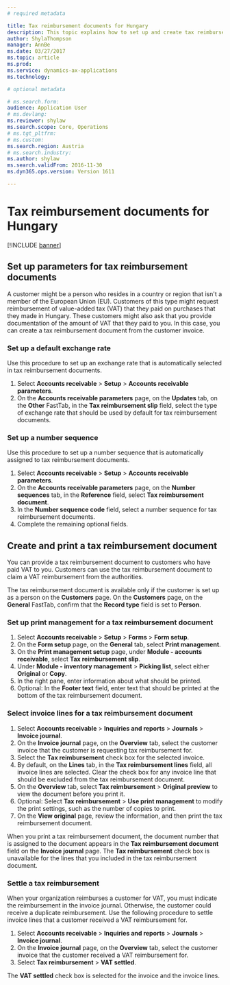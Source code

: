 ```yaml
---
# required metadata

title: Tax reimbursement documents for Hungary
description: This topic explains how to set up and create tax reimbursement documents for Hungary.
author: ShylaThompson
manager: AnnBe
ms.date: 03/27/2017
ms.topic: article
ms.prod: 
ms.service: dynamics-ax-applications
ms.technology: 

# optional metadata

# ms.search.form: 
audience: Application User
# ms.devlang: 
ms.reviewer: shylaw
ms.search.scope: Core, Operations
# ms.tgt_pltfrm: 
# ms.custom: 
ms.search.region: Austria
# ms.search.industry: 
ms.author: shylaw
ms.search.validFrom: 2016-11-30
ms.dyn365.ops.version: Version 1611

---
```


# Tax reimbursement documents for Hungary

[!INCLUDE [banner](../includes/banner.md)]

## Set up parameters for tax reimbursement documents

A customer might be a person who resides in a country or region that isn't a member of the European Union (EU). Customers of this type might request reimbursement of value-added tax (VAT) that they paid on purchases that they made in Hungary. These customers might also ask that you provide documentation of the amount of VAT that they paid to you. In this case, you can create a tax reimbursement document from the customer invoice.

### Set up a default exchange rate

Use this procedure to set up an exchange rate that is automatically selected in tax reimbursement documents.

1. Select **Accounts receivable** &gt; **Setup** &gt; **Accounts receivable parameters**.
2. On the **Accounts receivable parameters** page, on the **Updates** tab, on the **Other** FastTab, in the **Tax reimbursement slip** field, select the type of exchange rate that should be used by default for tax reimbursement documents.

### Set up a number sequence

Use this procedure to set up a number sequence that is automatically assigned to tax reimbursement documents.

1. Select **Accounts receivable** &gt; **Setup** &gt; **Accounts receivable parameters**.
2. On the **Accounts receivable parameters** page, on the **Number sequences** tab, in the **Reference** field, select **Tax reimbursement document**.
3. In the **Number sequence code** field, select a number sequence for tax reimbursement documents.
4. Complete the remaining optional fields.

## Create and print a tax reimbursement document

You can provide a tax reimbursement document to customers who have paid VAT to you. Customers can use the tax reimbursement document to claim a VAT reimbursement from the authorities.

The tax reimbursement document is available only if the customer is set up as a person on the **Customers** page. On the **Customers** page, on the **General** FastTab, confirm that the **Record type** field is set to **Person**.

### Set up print management for a tax reimbursement document

1. Select **Accounts receivable** &gt; **Setup** &gt; **Forms** &gt; **Form setup**.
2. On the **Form setup** page, on the **General** tab, select **Print management**.
3. On the **Print management setup** page, under **Module - accounts receivable**, select **Tax reimbursement slip**.
4. Under **Module - inventory management** &gt; **Picking list**, select either **Original** or **Copy**.
5. In the right pane, enter information about what should be printed.
6. Optional: In the **Footer text** field, enter text that should be printed at the bottom of the tax reimbursement document.

### Select invoice lines for a tax reimbursement document

1. Select **Accounts receivable** &gt; **Inquiries and reports** &gt; **Journals** &gt; **Invoice journal**.
2. On the **Invoice journal** page, on the **Overview** tab, select the customer invoice that the customer is requesting tax reimbursement for.
3. Select the **Tax reimbursement** check box for the selected invoice.
4. By default, on the **Lines** tab, in the **Tax reimbursement lines** field, all invoice lines are selected. Clear the check box for any invoice line that should be excluded from the tax reimbursement document.
5. On the **Overview** tab, select **Tax reimbursement** &gt; **Original preview** to view the document before you print it.
6. Optional: Select **Tax reimbursement** &gt; **Use print management** to modify the print settings, such as the number of copies to print.
7. On the **View original** page, review the information, and then print the tax reimbursement document.

When you print a tax reimbursement document, the document number that is assigned to the document appears in the **Tax reimbursement document** field on the **Invoice journal** page. The **Tax reimbursement** check box is unavailable for the lines that you included in the tax reimbursement document.

### Settle a tax reimbursement

When your organization reimburses a customer for VAT, you must indicate the reimbursement in the invoice journal. Otherwise, the customer could receive a duplicate reimbursement. Use the following procedure to settle invoice lines that a customer received a VAT reimbursement for.

1. Select **Accounts receivable** &gt; **Inquiries and reports** &gt; **Journals** &gt; **Invoice journal**.
2. On the **Invoice journal** page, on the **Overview** tab, select the customer invoice that the customer received a VAT reimbursement for.
3. Select **Tax reimbursement** &gt; **VAT settled**.

The **VAT settled** check box is selected for the invoice and the invoice lines.
